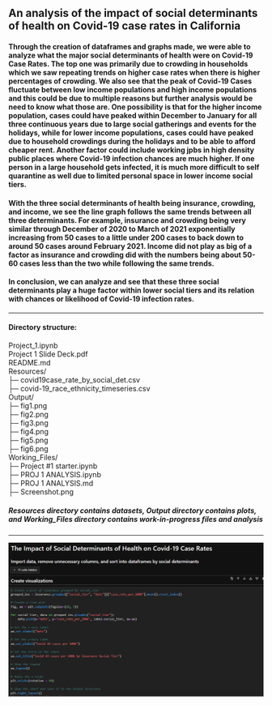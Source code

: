 ## An analysis of the impact of social determinants of health on Covid-19 case rates in California

#### Through the creation of dataframes and graphs made, we were able to analyze what the major social determinants of health were on Covid-19 Case Rates. The top one was primarily due to crowding in households which we saw repeating trends on higher case rates when there is higher percentages of crowding. We also see that the peak of Covid-19 Cases fluctuate between low income populations and high income populations and this could be due to multiple reasons but further analysis would be need to know what those are. One possibility is that for the higher income population, cases could have peaked within December to January for all three continuous years due to large social gatherings and events for the holidays, while for lower income populations, cases could have peaked due to household crowdings during the holidays and to be able to afford cheaper rent. Another factor could include working jpbs in high density public places where Covid-19 infection chances are much higher. If one person in a large household gets infected, it is much more difficult to self quarantine as well due to limited personal space in lower income social tiers.

####  With the three social determinants of health being insurance, crowding, and income, we see the line graph follows the same trends between all three determinants. For example, insurance and crowding being very similar through December of 2020 to March of 2021 exponentially increasing from 50 cases to a little under 200 cases to back down to around 50 cases around February 2021. Income did not play as big of a factor as insurance and crowding did with the numbers being about 50-60 cases less than the two while following the same trends.

####  In conclusion, we can analyze and see that these three social determinants play a huge factor within lower social tiers and its relation with chances or likelihood of Covid-19 infection rates.
---
#### Directory structure:
Project_1.ipynb  
Project 1 Slide Deck.pdf  
README.md  
Resources/  
├─ covid19case_rate_by_social_det.csv  
├─ covid-19_race_ethnicity_timeseries.csv  
Output/  
├─ fig1.png  
├─ fig2.png  
├─ fig3.png  
├─ fig4.png  
├─ fig5.png  
├─ fig6.png  
Working_Files/  
├─ Project #1 starter.ipynb  
├─ PROJ 1 ANALYSIS.ipynb  
├─ PROJ 1 ANALYSIS.md   
├─ Screenshot.png  

##### *Resources directory contains datasets, Output directory contains plots, and Working_Files directory contains work-in-progress files and analysis*
---
![Screenshot](Working_Files/Screenshot.png)
